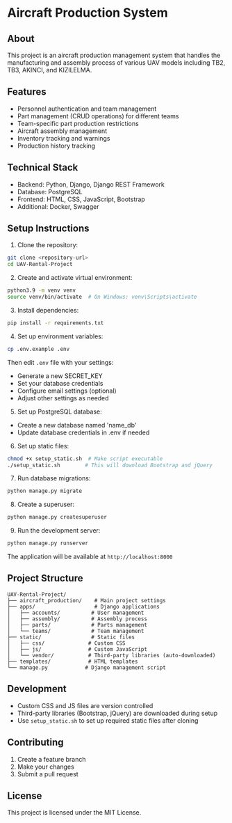 # Aircraft Production System

## About
This project is an aircraft production management system that handles the manufacturing and assembly process of various UAV models including TB2, TB3, AKINCI, and KIZILELMA.

## Features
- Personnel authentication and team management
- Part management (CRUD operations) for different teams
- Team-specific part production restrictions
- Aircraft assembly management
- Inventory tracking and warnings
- Production history tracking

## Technical Stack
- Backend: Python, Django, Django REST Framework
- Database: PostgreSQL
- Frontend: HTML, CSS, JavaScript, Bootstrap
- Additional: Docker, Swagger

## Setup Instructions

1. Clone the repository:
```bash
git clone <repository-url>
cd UAV-Rental-Project
```

2. Create and activate virtual environment:
```bash
python3.9 -m venv venv
source venv/bin/activate  # On Windows: venv\Scripts\activate
```

3. Install dependencies:
```bash
pip install -r requirements.txt
```

4. Set up environment variables:
```bash
cp .env.example .env
```
Then edit `.env` file with your settings:
- Generate a new SECRET_KEY
- Set your database credentials
- Configure email settings (optional)
- Adjust other settings as needed

5. Set up PostgreSQL database:
- Create a new database named 'name_db'
- Update database credentials in .env if needed

6. Set up static files:
```bash
chmod +x setup_static.sh  # Make script executable
./setup_static.sh        # This will download Bootstrap and jQuery
```

7. Run database migrations:
```bash
python manage.py migrate
```

8. Create a superuser:
```bash
python manage.py createsuperuser
```

9. Run the development server:
```bash
python manage.py runserver
```

The application will be available at `http://localhost:8000`

## Project Structure
```
UAV-Rental-Project/
├── aircraft_production/    # Main project settings
├── apps/                   # Django applications
│   ├── accounts/          # User management
│   ├── assembly/          # Assembly process
│   ├── parts/             # Parts management
│   └── teams/             # Team management
├── static/                # Static files
│   ├── css/              # Custom CSS
│   ├── js/               # Custom JavaScript
│   └── vendor/           # Third-party libraries (auto-downloaded)
├── templates/            # HTML templates
└── manage.py            # Django management script
```

## Development

- Custom CSS and JS files are version controlled
- Third-party libraries (Bootstrap, jQuery) are downloaded during setup
- Use `setup_static.sh` to set up required static files after cloning

## Contributing
1. Create a feature branch
2. Make your changes
3. Submit a pull request

## License
This project is licensed under the MIT License.
